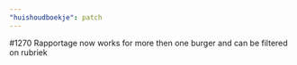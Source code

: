 ```yaml
---
"huishoudboekje": patch
---
```


#1270 Rapportage now works for more then one burger and can be filtered on rubriek
